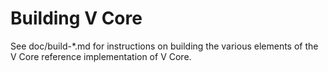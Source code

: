 Building V Core
================

See doc/build-*.md for instructions on building the various
elements of the V Core reference implementation of V Core.